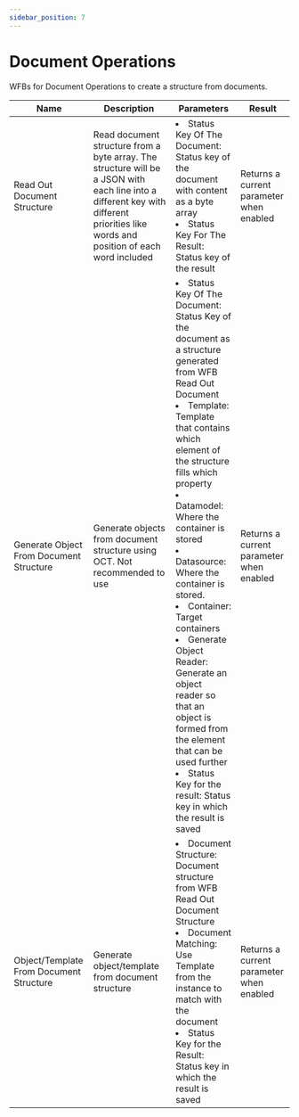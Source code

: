 ```yaml
---
sidebar_position: 7
---
```


# Document Operations

WFBs for Document Operations to create a structure from documents.

| Name                                    | Description                                                                                                                                                                          | Parameters                                                                                                                                                                                                                                                                                                                                                                                                                                                                                                                                                           | Result                                   |
| --------------------------------------- | ------------------------------------------------------------------------------------------------------------------------------------------------------------------------------------ | -------------------------------------------------------------------------------------------------------------------------------------------------------------------------------------------------------------------------------------------------------------------------------------------------------------------------------------------------------------------------------------------------------------------------------------------------------------------------------------------------------------------------------------------------------------------- | ---------------------------------------- |
| Read Out Document Structure             | Read document structure from a byte array. The structure will be a JSON with each line into a different key with different priorities like words and position of each word included | <li>Status Key Of The Document: Status key of the document with content as a byte array</li><li>Status Key For The Result: Status key of the result</li>                                                                                                                                                                                                                                                                                                                                                                                                             | Returns a current parameter when enabled |
| Generate Object From Document Structure | Generate objects from document structure using OCT. Not recommended to use                                                                                                          | <li>Status Key Of The Document: Status Key of the document as a structure generated from WFB Read Out Document</li><li>Template: Template that contains which element of the structure fills which property</li><li>Datamodel: Where the container is stored</li><li>Datasource: Where the container is stored.</li><li>Container: Target containers</li><li>Generate Object Reader: Generate an object reader so that an object is formed from the element that can be used further</li><li>Status Key for the result: Status key in which the result is saved</li> | Returns a current parameter when enabled |
| Object/Template From Document Structure | Generate object/template from document structure                                                                                                                                     | <li>Document Structure: Document structure from WFB Read Out Document Structure</li><li>Document Matching: Use Template from the instance to match with the document</li><li>Status Key for the Result: Status key in which the result is saved</li>                                                                                                                                                                                                                                                                                                                 | Returns a current parameter when enabled |
